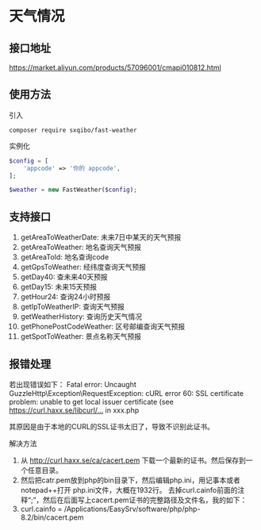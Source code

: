 # 天气情况

## 接口地址
https://market.aliyun.com/products/57096001/cmapi010812.html

## 使用方法

引入
```shell
composer require sxqibo/fast-weather
```

实例化
```php
$config = [
    'appcode' => '你的 appcode',
];

$weather = new FastWeather($config);
```

## 支持接口

1. getAreaToWeatherDate: 未来7日中某天的天气预报
2. getAreaToWeather: 地名查询天气预报
3. getAreaToId: 地名查询code
4. getGpsToWeather: 经纬度查询天气预报
5. getDay40: 查未来40天预报
6. getDay15: 未来15天预报
7. getHour24: 查询24小时预报
8. getIpToWeatherIP: 查询天气预报
9. getWeatherHistory: 查询历史天气情况
10. getPhonePostCodeWeather: 区号邮编查询天气预报
11. getSpotToWeather: 景点名称天气预报

## 报错处理

若出现错误如下：
Fatal error: Uncaught GuzzleHttp\Exception\RequestException: cURL error 60: SSL certificate problem: unable to get local issuer certificate (see https://curl.haxx.se/libcurl/… in xxx.php

其原因是由于本地的CURL的SSL证书太旧了，导致不识别此证书。

解决方法
1. 从 http://curl.haxx.se/ca/cacert.pem 下载一个最新的证书。然后保存到一个任意目录。
2. 然后把catr.pem放到php的bin目录下，然后编辑php.ini，用记事本或者notepad++打开 php.ini文件，大概在1932行。
去掉curl.cainfo前面的注释“;”，然后在后面写上cacert.pem证书的完整路径及文件名，我的如下：
3. curl.cainfo = /Applications/EasySrv/software/php/php-8.2/bin/cacert.pem

